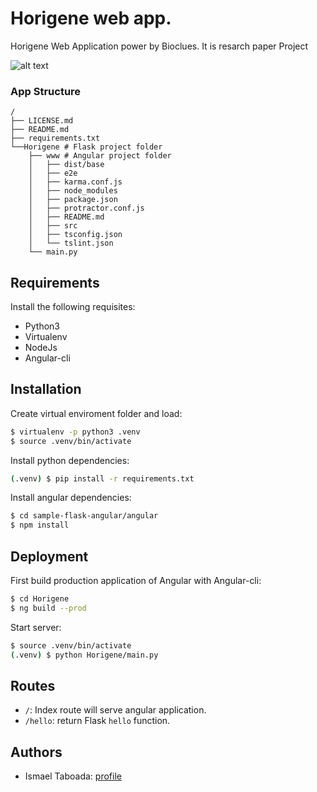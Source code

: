 Horigene web app. 
====

Horigene Web Application power by Bioclues. It is resarch paper Project 

![alt text](https://github.com/goutamdh/Horigene/blob/master/app_Image/HorigeneServer.png?raw=true)

### App Structure
```
/
├── LICENSE.md
├── README.md
├── requirements.txt
└──Horigene # Flask project folder
    ├── www # Angular project folder
    │   ├── dist/base
    │   ├── e2e
    │   ├── karma.conf.js
    │   ├── node_modules
    │   ├── package.json
    │   ├── protractor.conf.js
    │   ├── README.md
    │   ├── src
    │   ├── tsconfig.json
    │   └── tslint.json
    └── main.py
```

Requirements
----

Install the following requisites:

- Python3
- Virtualenv
- NodeJs
- Angular-cli


Installation
----

Create virtual enviroment folder and load:
```sh
$ virtualenv -p python3 .venv
$ source .venv/bin/activate
```

Install python dependencies:
```sh
(.venv) $ pip install -r requirements.txt
```

Install angular dependencies:
```sh
$ cd sample-flask-angular/angular
$ npm install
```


Deployment
----

First build production application of Angular with Angular-cli:

```sh
$ cd Horigene
$ ng build --prod
```

Start server:
```sh
$ source .venv/bin/activate
(.venv) $ python Horigene/main.py
```

Routes
----
- `/`: Index route will serve angular application.
- `/hello`: return Flask `hello` function.

Authors
----

- Ismael Taboada: [profile](https://github.com/goutamdh)
